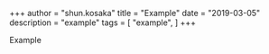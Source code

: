 +++
author = "shun.kosaka"
title = "Example"
date = "2019-03-05"
description = "example"
tags = [
    "example",
]
+++

Example
